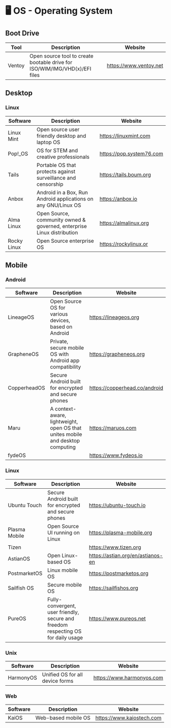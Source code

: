 # 🖥  OS - Operating System

## Boot Drive

| Tool     | Description                                                                | Website                |
| -------- | -------------------------------------------------------------------------- | ---------------------- |
| Ventoy   | Open source tool to create bootable drive for ISO/WIM/IMG/VHD(x)/EFI files | https://www.ventoy.net |

## Desktop

### Linux

| Software    | Description                                     | Website               |
| ----------- | ----------------------------------------------- | --------------------- |
| Linux Mint  | Open source user friendly desktop and laptop OS | https://linuxmint.com |
| Pop!_OS     | OS for STEM and creative professionals          | https://pop.system76.com |
| Tails       | Portable OS that protects against surveillance and censorship | https://tails.boum.org |
| Anbox       | Android in a Box, Run Android applications on any GNU/Linux OS | https://anbox.io |
| Alma Linux  | Open Source, community owned & governed, enterprise Linux distribution | https://almalinux.org |
| Rocky Linux | Open Source enterprise OS                       | https://rockylinux.or |

## Mobile

### Android 

| Software   | Description                                          | Website               |
| ---------- | ---------------------------------------------------- | --------------------- |
| LineageOS  | Open Source OS for various devices, based on Android | https://lineageos.org |
| GrapheneOS | Private, secure mobile OS with Android app compatibility | https://grapheneos.org |
| CopperheadOS | Secure Android built for encrypted and secure phones | https://copperhead.co/android |
| Maru       | A context-aware, lightweight, open OS that unites mobile and desktop computing | https://maruos.com |
| fydeOS     |                                                      | https://www.fydeos.io |

### Linux

| Software     | Description                                          | Website                 |
| ------------ | ---------------------------------------------------- | ----------------------- |
| Ubuntu Touch | Secure Android built for encrypted and secure phones | https://ubuntu-touch.io |
| Plasma Mobile | Open Source UI running on Linux                     | https://plasma-mobile.org |
| Tizen        |                                                      | https://www.tizen.org   |
| AstianOS     | Open Linux-based OS                                  | https://astian.org/en/astianos-en |
| PostmarketOS | Linux mobile OS                                      | https://postmarketos.org |
| Sailfish OS  | Secure mobile OS                                     | https://sailfishos.org  |
| PureOS       | Fully-convergent, user friendly, secure and freedom respecting OS for daily usage | https://www.pureos.net  |

### Unix

| Software   | Description                                          | Website                   |
| ---------- | ---------------------------------------------------- | ------------------------- |
| HarmonyOS  | Unified OS for all device forms                      | https://www.harmonyos.com |

### Web

| Software   | Description                                          | Website                   |
| ---------- | ---------------------------------------------------- | ------------------------- |
| KaiOS      | Web-based mobile OS                                  | https://www.kaiostech.com |
